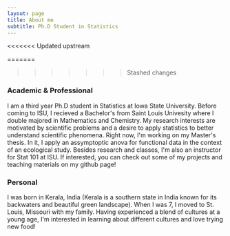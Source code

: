 ```yaml
---
layout: page
title: About me
subtitle: Ph.D Student in Statistics 
---
```

<<<<<<< Updated upstream

=======
>>>>>>> Stashed changes
### Academic & Professional

I am a third year Ph.D student in Statistics at Iowa State University. Before coming to ISU, I recieved a Bachelor's from Saint Louis Univesity where I double majored in Mathematics and Chemistry. My research interests are motivated by scientific problems and a desire to apply statistics to better understand scientific phenomena. Right now, I'm working on my Master's thesis. In it, I apply an assymptoptic anova for functional data in the context of an ecological study. Besides research and classes, I'm also an instructor for Stat 101 at ISU. If interested, you can check out some of my projects and teaching materials on my github page!  

### Personal

I was born in Kerala, India (Kerala is a southern state in India known for its backwaters and beautiful green landscape). When I was 7, I moved to St. Louis, Missouri with my family. Having experienced a blend of cultures at a young age, I'm interested in learning about different cultures and love trying new food! 


